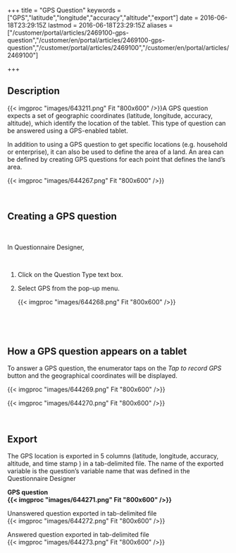 ﻿+++
title = "GPS Question"
keywords = ["GPS","latitude","longitude","accuracy","altitude","export"]
date = 2016-06-18T23:29:15Z
lastmod = 2016-06-18T23:29:15Z
aliases = ["/customer/portal/articles/2469100-gps-question","/customer/en/portal/articles/2469100-gps-question","/customer/portal/articles/2469100","/customer/en/portal/articles/2469100"]

+++

Description
-----------

{{< imgproc "images/643211.png" Fit "800x600" />}}A GPS question expects a set of geographic
coordinates (latitude, longitude, accuracy, altitude), which identify
the location of the tablet. This type of question can be answered using
a GPS-enabled tablet.  
  
  
In addition to using a GPS question to get specific locations (e.g.
household or enterprise), it can also be used to define the area of a
land. An area can be defined by creating GPS questions for each point
that defines the land’s area.

  
  
{{< imgproc "images/644267.png" Fit "800x600" />}}  
  
 

Creating a GPS question
-----------------------

 

In Questionnaire Designer,

 

1.  Click on the Question Type text box.
2.  Select GPS from the pop-up menu.  
      
    {{< imgproc "images/644268.png" Fit "800x600" />}}

​  
  
 

How a GPS question appears on a tablet
--------------------------------------

  
  
To answer a GPS question, the enumerator taps on the *Tap to record GPS*
button and the geographical coordinates will be displayed.  
  
{{< imgproc "images/644269.png" Fit "800x600" />}}  
  
{{< imgproc "images/644270.png" Fit "800x600" />}}  
  
  
 

Export
------

  
The GPS location is exported in 5 columns (latitude, longitude,
accuracy, altitude, and time stamp ) in a tab-delimited file. The name
of the exported variable is the question’s variable name that was
defined in the Questionnaire Designer  
  
**GPS question  
{{< imgproc "images/644271.png" Fit "800x600" />}}**  
  
Unanswered question exported in tab-delimited file  
{{< imgproc "images/644272.png" Fit "800x600" />}}  
  
Answered question exported in tab-delimited file  
{{< imgproc "images/644273.png" Fit "800x600" />}}
